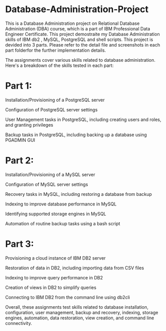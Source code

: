 # Database-Administration-Project
This is a Database Administration project on Relational Database Administration (DBA) course, which is a part of IBM Professional Data Engineer Certificate. This project demostraite my Database Administration skills of IBM db2 , MySQL, PostgreSQL and shell scripts. This project is devided into 3 parts. Please refer to the detail file and screenshots in each part folderfor the further implementation details.

The assignments cover various skills related to database administration. Here's a breakdown of the skills tested in each part:


# Part 1:

Installation/Provisioning of a PostgreSQL server

Configuration of PostgreSQL server settings

User Management tasks in PostgreSQL, including creating users and roles, and granting privileges

Backup tasks in PostgreSQL, including backing up a database using PGADMIN GUI


# Part 2:

Installation/Provisioning of a MySQL server

Configuration of MySQL server settings

Recovery tasks in MySQL, including restoring a database from backup

Indexing to improve database performance in MySQL

Identifying supported storage engines in MySQL

Automation of routine backup tasks using a bash script



# Part 3:

Provisioning a cloud instance of IBM DB2 server

Restoration of data in DB2, including importing data from CSV files

Indexing to improve query performance in DB2

Creation of views in DB2 to simplify queries

Connecting to IBM DB2 from the command line using db2cli


Overall, these assignments test skills related to database installation, configuration, user management, backup and recovery, indexing, storage engines, automation, data restoration, view creation, and command line connectivity.

